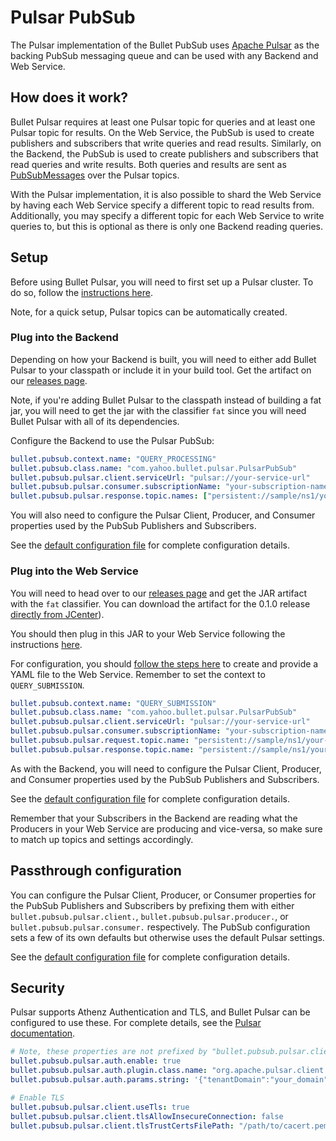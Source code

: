# Pulsar PubSub

The Pulsar implementation of the Bullet PubSub uses [Apache Pulsar](https://pulsar.apache.org) as the backing PubSub messaging queue and can be used with any Backend and Web Service.

## How does it work?

Bullet Pulsar requires at least one Pulsar topic for queries and at least one Pulsar topic for results. 
On the Web Service, the PubSub is used to create publishers and subscribers that write queries and read results. 
Similarly, on the Backend, the PubSub is used to create publishers and subscribers that read queries and write results. 
Both queries and results are sent as [PubSubMessages](architecture.md#messages) over the Pulsar topics.

With the Pulsar implementation, it is also possible to shard the Web Service by having each Web Service specify a different topic to read results from. 
Additionally, you may specify a different topic for each Web Service to write queries to, but this is optional as there is only one Backend reading queries.

## Setup

Before using Bullet Pulsar, you will need to first set up a Pulsar cluster. To do so, follow the [instructions here](https://pulsar.apache.org/docs/en/standalone/).

Note, for a quick setup, Pulsar topics can be automatically created. 

### Plug into the Backend

Depending on how your Backend is built, you will need to either add Bullet Pulsar to your classpath or include it in your build tool. Get the artifact on our [releases page](../releases.md#bullet-pulsar). 

Note, if you're adding Bullet Pulsar to the classpath instead of building a fat jar, you will need to get the jar with the classifier ```fat``` since you will need Bullet Pulsar with all of its dependencies.

Configure the Backend to use the Pulsar PubSub:

```yaml
bullet.pubsub.context.name: "QUERY_PROCESSING"
bullet.pubsub.class.name: "com.yahoo.bullet.pulsar.PulsarPubSub"
bullet.pubsub.pulsar.client.serviceUrl: "pulsar://your-service-url"
bullet.pubsub.pulsar.consumer.subscriptionName: "your-subscription-name"\
bullet.pubsub.pulsar.response.topic.names: ["persistent://sample/ns1/your-query-topic"]
```

You will also need to configure the Pulsar Client, Producer, and Consumer properties used by the PubSub Publishers and Subscribers. 

See the [default configuration file](https://github.com/bullet-db/bullet-pulsar/blob/master/src/main/resources/bullet_pulsar_defaults.yaml) for complete configuration details.

### Plug into the Web Service

You will need to head over to our [releases page](../releases.md#bullet-pulsar) and get the JAR artifact with the ```fat``` classifier. You can download the artifact for the 0.1.0 release [directly from JCenter](https://bintray.com/yahoo/maven/bullet-pulsar/0.1.0)).

You should then plug in this JAR to your Web Service following the instructions [here](../ws/setup.md#launch).

For configuration, you should [follow the steps here](../ws/setup.md#pubsub-configuration) to create and provide a YAML file to the Web Service. Remember to set the context to ```QUERY_SUBMISSION```.

```yaml
bullet.pubsub.context.name: "QUERY_SUBMISSION"
bullet.pubsub.class.name: "com.yahoo.bullet.pulsar.PulsarPubSub"
bullet.pubsub.pulsar.client.serviceUrl: "pulsar://your-service-url"
bullet.pubsub.pulsar.consumer.subscriptionName: "your-subscription-name"
bullet.pubsub.pulsar.request.topic.name: "persistent://sample/ns1/your-query-topic"
bullet.pubsub.pulsar.response.topic.name: "persistent://sample/ns1/your-response-topic"
```

As with the Backend, you will need to configure the Pulsar Client, Producer, and Consumer properties used by the PubSub Publishers and Subscribers. 

See the [default configuration file](https://github.com/bullet-db/bullet-pulsar/blob/master/src/main/resources/bullet_pulsar_defaults.yaml) for complete configuration details.

Remember that your Subscribers in the Backend are reading what the Producers in your Web Service are producing and vice-versa, so make sure to match up topics and settings accordingly.

## Passthrough configuration

You can configure the Pulsar Client, Producer, or Consumer properties for the PubSub Publishers and Subscribers by prefixing them with either
```bullet.pubsub.pulsar.client.```, ```bullet.pubsub.pulsar.producer.```, or ```bullet.pubsub.pulsar.consumer.``` respectively. 
The PubSub configuration sets a few of its own defaults but otherwise uses the default Pulsar settings. 

See the [default configuration file](https://github.com/bullet-db/bullet-pulsar/blob/master/src/main/resources/bullet_pulsar_defaults.yaml) for complete configuration details.

## Security

Pulsar supports Athenz Authentication and TLS, and Bullet Pulsar can be configured to use these. For complete details, see the [Pulsar documentation](http://pulsar.apache.org/docs/en/security-overview/).

```yaml
# Note, these properties are not prefixed by "bullet.pubsub.pulsar.client."
bullet.pubsub.pulsar.auth.enable: true
bullet.pubsub.pulsar.auth.plugin.class.name: "org.apache.pulsar.client.impl.auth.AuthenticationAthenz"
bullet.pubsub.pulsar.auth.params.string: '{"tenantDomain":"your_domain","tenantService":"your_app","providerDomain":"pulsar","privateKey":"file:///path/to/private.pem","keyId":"v1"}'
```

```yaml
# Enable TLS
bullet.pubsub.pulsar.client.useTls: true
bullet.pubsub.pulsar.client.tlsAllowInsecureConnection: false
bullet.pubsub.pulsar.client.tlsTrustCertsFilePath: "/path/to/cacert.pem"
```





















